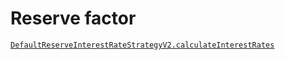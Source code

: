 # Reserve factor

[`DefaultReserveInterestRateStrategyV2.calculateInterestRates`](https://github.com/aave-dao/aave-v3-origin/blob/464a0ea5147d204140ceda42a433656a58c8e212/src/contracts/misc/DefaultReserveInterestRateStrategyV2.sol#L174)
